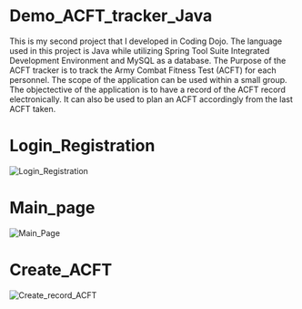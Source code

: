 # Demo_ACFT_tracker_Java
This is my second project that I developed in Coding Dojo. The language used in this project is Java while utilizing Spring Tool Suite Integrated Development Environment and MySQL as a database. The Purpose of the ACFT tracker is to track the Army Combat Fitness Test (ACFT) for each personnel. The scope of the application can be used within a small group. The objectective of the application is to have a record of the ACFT record electronically. It can also be used to plan an ACFT accordingly from the last ACFT taken.

# Login_Registration
![Login_Registration](https://user-images.githubusercontent.com/105179017/200669755-2999fec4-b32d-4eb0-8dc8-f35b0a534e9a.png)

# Main_page
![Main_Page](https://user-images.githubusercontent.com/105179017/200671399-d3669911-4506-4ee4-bf1f-98ffb871e533.png)

# Create_ACFT
![Create_record_ACFT](https://user-images.githubusercontent.com/105179017/200671628-0b783e7d-0ac9-4908-b233-7bf9028bb153.png)
